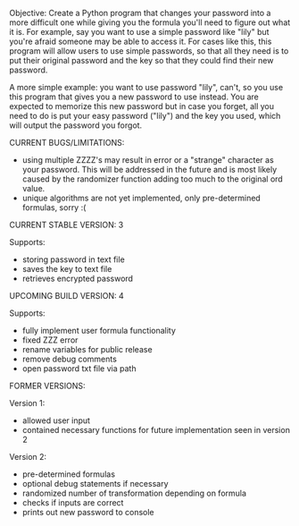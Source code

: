 Objective: Create a Python program that changes your password into a more difficult one while giving you the formula you'll need to figure out what it is. For example, say you want to use a simple password like "lily" but you're afraid someone may be able to access it. For cases like this, this program will allow users to use simple passwords, so that all they need is to put their original password and the key so that they could find their new password. 

A more simple example: you want to use password "lily", can't, so you use this program that gives you a new password to use instead. You are expected to memorize this new password but in case you forget, all you need to do is put your easy password ("lily") and the key you used, which will output the password you forgot. 


CURRENT BUGS/LIMITATIONS: 
- using multiple ZZZZ's may result in error or a "strange" character as your password. This will be addressed in the future and is most likely caused by the randomizer function adding too much to the original ord value.
- unique algorithms are not yet implemented, only pre-determined formulas, sorry :(


CURRENT STABLE VERSION: 3

Supports: 
- storing password in text file
- saves the key to text file
- retrieves encrypted password


UPCOMING BUILD VERSION: 4

Supports: 
- fully implement user formula functionality
- fixed ZZZ error
- rename variables for public release
- remove debug comments
- open password txt file via path


FORMER VERSIONS:

Version 1: 
- allowed user input 
- contained necessary functions for future implementation seen in version 2

Version 2:
- pre-determined formulas
- optional debug statements if necessary
- randomized number of transformation depending on formula
- checks if inputs are correct
- prints out new password to console